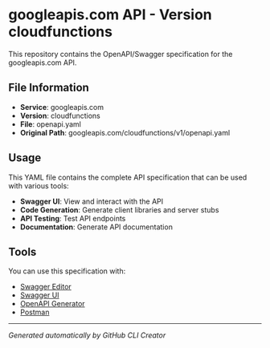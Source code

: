# googleapis.com API - Version cloudfunctions

This repository contains the OpenAPI/Swagger specification for the googleapis.com API.

## File Information

- **Service**: googleapis.com
- **Version**: cloudfunctions
- **File**: openapi.yaml
- **Original Path**: googleapis.com/cloudfunctions/v1/openapi.yaml

## Usage

This YAML file contains the complete API specification that can be used with various tools:

- **Swagger UI**: View and interact with the API
- **Code Generation**: Generate client libraries and server stubs
- **API Testing**: Test API endpoints
- **Documentation**: Generate API documentation

## Tools

You can use this specification with:

- [Swagger Editor](https://editor.swagger.io/)
- [Swagger UI](https://swagger.io/tools/swagger-ui/)
- [OpenAPI Generator](https://openapi-generator.tech/)
- [Postman](https://www.postman.com/)

---

*Generated automatically by GitHub CLI Creator*
